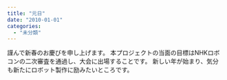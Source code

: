 ```yaml
---
title: "元日"
date: "2010-01-01"
categories: 
  - "未分類"
---
```


謹んで新春のお慶びを申し上げます。 本プロジェクトの当面の目標はNHKロボコンの二次審査を通過し、大会に出場することです。 新しい年が始まり、気分も新たにロボット製作に励みたいところです。
